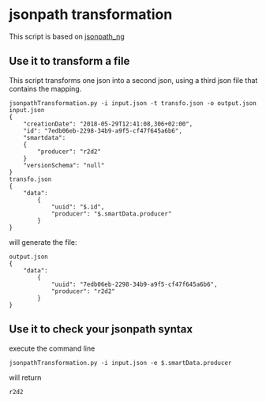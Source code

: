 # jsonpath transformation

This script is based on [jsonpath_ng](https://github.com/h2non/jsonpath-ng)

## Use it to transform a file
This script transforms one json into a second json, using a third json file that contains the mapping.

```
jsonpathTransformation.py -i input.json -t transfo.json -o output.json
input.json
{
    "creationDate": "2018-05-29T12:41:08,306+02:00",
    "id": "7edb06eb-2298-34b9-a9f5-cf47f645a6b6", 
    "smartdata":
    {
        "producer": "r2d2"
    }
    "versionSchema": "null"
}
transfo.json
{
    "data": 
        {
            "uuid": "$.id",
            "producer": "$.smartData.producer"
        }
}
```
will generate the file:

```
output.json
{
    "data": 
        {
            "uuid": "7edb06eb-2298-34b9-a9f5-cf47f645a6b6", 
            "producer": "r2d2"
        }
} 
```
## Use it to check your jsonpath syntax
execute the command line
```
jsonpathTransformation.py -i input.json -e $.smartData.producer
```
will return
```
r2d2
